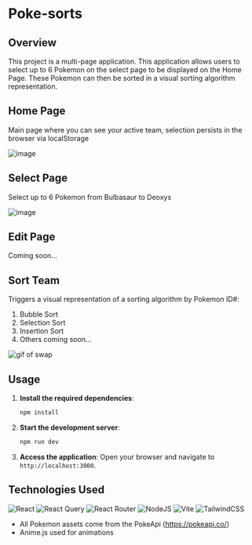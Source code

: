 # Poke-sorts

## Overview

This project is a multi-page application. This application allows users to select up to 6 Pokemon on the select page to be displayed on the Home Page. These Pokemon can then be sorted in a visual sorting algorithm representation.

## Home Page
Main page where you can see your active team, selection persists in the browser via localStorage

![image](https://github.com/palexandre1/Poke-sorts/assets/19582756/0d2b20cb-f52f-4e87-9201-993822476617)


## Select Page
Select up to 6 Pokemon from Bulbasaur to Deoxys

![image](https://github.com/palexandre1/Poke-sorts/assets/19582756/0009f9f7-7a99-4b23-8c15-a7de532f5af7)


## Edit Page
Coming soon...

## Sort Team
Triggers a visual representation of a sorting algorithm by Pokemon ID#:
1. Bubble Sort
2. Selection Sort
3. Insertion Sort
4. Others coming soon...

![gif of swap](https://media.giphy.com/media/v1.Y2lkPTc5MGI3NjExdTB4NDFrbnY0eXh3ZjQ1bHR0MDR0N3BnNWloZG5zZDNrajVoZzNpYSZlcD12MV9pbnRlcm5hbF9naWZfYnlfaWQmY3Q9Zw/NHoELEluUOIhDWLGUZ/giphy.gif)

## Usage

1. **Install the required dependencies**:
    ```bash
    npm install
    ```

2. **Start the development server**:
    ```bash
    npm run dev
    ```
3. **Access the application**:
    Open your browser and navigate to `http://localhost:3000`.


## Technologies Used
![React](https://img.shields.io/badge/react-%2320232a.svg?style=for-the-badge&logo=react&logoColor=%2361DAFB)
![React Query](https://img.shields.io/badge/-React%20Query-FF4154?style=for-the-badge&logo=react%20query&logoColor=white)
![React Router](https://img.shields.io/badge/React_Router-CA4245?style=for-the-badge&logo=react-router&logoColor=white)
![NodeJS](https://img.shields.io/badge/node.js-6DA55F?style=for-the-badge&logo=node.js&logoColor=white)
![Vite](https://img.shields.io/badge/vite-%23646CFF.svg?style=for-the-badge&logo=vite&logoColor=white)
![TailwindCSS](https://img.shields.io/badge/tailwindcss-%2338B2AC.svg?style=for-the-badge&logo=tailwind-css&logoColor=white)
- All Pokemon assets come from the PokeApi (https://pokeapi.co/)
- Anime.js used for animations
